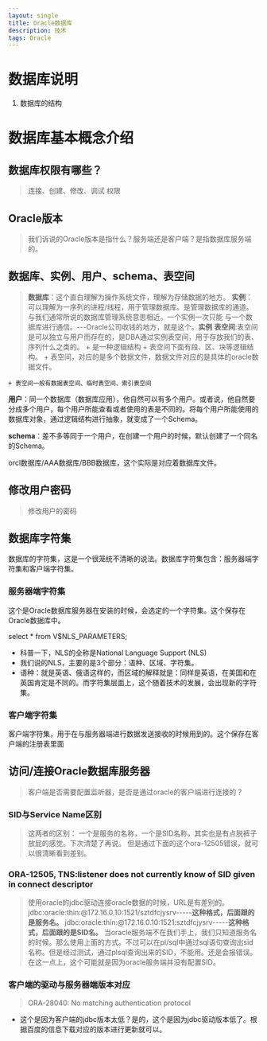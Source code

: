 ```yaml
---
layout: single
title: Oracle数据库
description: 技术
tags: Oracle
---
```

# 数据库说明
1. 数据库的结构


# 数据库基本概念介绍
## 数据库权限有哪些？
>连接、创建、修改、调试 权限

## Oracle版本
>我们诉说的Oracle版本是指什么？服务端还是客户端？是指数据库服务端的。
	

## 数据库、实例、用户、schema、表空间
>**数据库**：这个直白理解为操作系统文件，理解为存储数据的地方。
**实例**：可以理解为一序列的进程/线程，用于管理数据库。是管理数据库的通道。与我们通常所说的数据库管理系统意思相近。一个实例一次只能	与一个数据库进行通信。---Oracle公司收钱的地方，就是这个。**实例**
**表空间**:表空间是可以独立与用户而存在的，是DBA通过实例表空间，用于存放我们的表、序列什么之类的。
	+ 是一种逻辑结构
	+ 表空间下面有段、区、块等逻辑结构。
	+ 表空间，对应的是多个数据文件，数据文件对应的是具体的oracle数据文件。
	
	+ 表空间一般有数据表空间、临时表空间、索引表空间
	
**用户**：同一个数据库（数据库应用），他自然可以有多个用户。或者说，他自然要分成多个用户，每个用户所能查看或者使用的表是不同的。将每个用户所能使用的数据库对象，通过逻辑结构进行抽象，就变成了一个Schema。

**schema**：差不多等同于一个用户，在创建一个用户的时候，默认创建了一个同名的Schema。

orcl数据库/AAA数据库/BBB数据库，这个实际是对应着数据库文件。

## 修改用户密码
>修改用户的密码

## 数据库字符集
数据库的字符集，这是一个很笼统不清晰的说法。数据库字符集包含：服务器端字符集和客户端字符集。

### 服务器端字符集
这个是Oracle数据库服务器在安装的时候，会选定的一个字符集。这个保存在Oracle数据库中。

select * from V$NLS_PARAMETERS;

* 科普一下，NLS的全称是National Language Support (NLS)
* 我们说的NLS，主要的是3个部分：语种、区域、字符集。
* 语种：就是英语、俄语这样的，而区域的解释就是：同样是英语，在美国和在英国肯定是不同的。而字符集层面上，这个随着技术的发展，会出现新的字符集。

### 客户端字符集
客户端字符集，用于在与服务器端进行数据发送接收的时候用到的。这个保存在客户端的注册表里面

## 访问/连接Oracle数据库服务器
>客户端是否需要配置监听器，是否是通过oracle的客户端进行连接的？

### SID与Service Name区别
>这两者的区别：
一个是服务的名称，一个是SID名称，其实也是有点脱裤子放屁的感觉。下次清楚了再说。
但是通过下面的这个ora-12505错误，就可以很清晰看到差别。

### ORA-12505, TNS:listener does not currently know of SID given in connect descriptor
>使用oracle的jdbc驱动连接oracle数据的时候，URL是有差别的。
jdbc:oracle:thin:@172.16.0.10:1521/sztdfcjysrv-----**这种格式，后面跟的是服务名。**
jdbc:oracle:thin:@172.16.0.10:1521:sztdfcjysrv-----**这种格式，后面跟的是SID名。**
当oracle服务端不在我们手上，我们只知道服务名的时候。那么使用上面的方式。不过可以在pl/sql中通过sql语句查询出sid名称。但是经过测试，通过plsql查询出来的SID，不能用。还是会报错误。在这一点上，这个可能就是因为oracle服务端并没有配置SID。


### 客户端的驱动与服务器端版本对应
>ORA-28040: No matching authentication protocol
+ 这个是因为客户端的jdbc版本太低？是的，这个是因为jdbc驱动版本低了。根据百度的信息下载对应的版本进行更新就可以。

